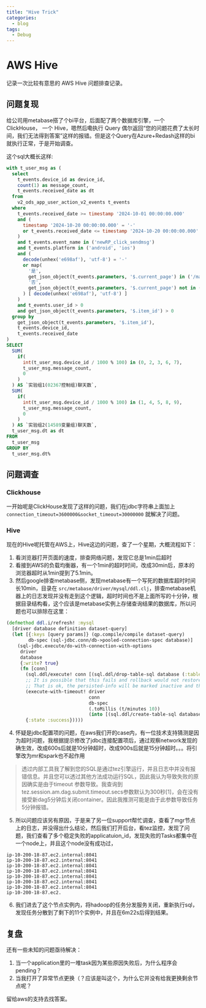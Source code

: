 ```yaml
---
title: "Hive Trick"
categories:
  - blog
tags:
  - Debug
---
```


# AWS Hive

记录一次比较有意思的 AWS Hive 问题排查记录。

## 问题复现

给公司用metabase搭了个bi平台，后面配了两个数据库引擎，一个 ClickHouse， 一个 Hive，嗯然后嘞执行 Query 偶尔返回“您的问题花费了太长时间，我们无法得到答案”这样的报错。但是这个Query在Azure+Redash这样的bi就执行正常，于是开始调查。

这个sql大概长这样:

```sql
with t_user_msg as (
  select
    t_events.device_id as device_id,
    count(1) as message_count,
    t_events.received_date as dt
  from
    v2_ods_app_user_action_v2_events t_events
  where
    t_events.received_date >= timestamp '2024-10-01 00:00:00.000'
    and (
      timestamp '2024-10-20 00:00:00.000' = '-'
      or t_events.received_date <= timestamp '2024-10-20 00:00:00.000'
    )
    and t_events.event_name in ('newRP_click_sendmsg')
    and t_events.platform in ('android', 'ios')
    and (
      decode(unhex('e698af'), 'utf-8') = '-'
      or map(
        '是',
        get_json_object(t_events.parameters, '$.current_page') in ('/main#Home', '/main', '/main#Museland'),
        '否',
        get_json_object(t_events.parameters, '$.current_page') not in ('/main#Home', '/main', '/main#Museland')
      ) [ decode(unhex('e698af'), 'utf-8') ]
    )
    and t_events.user_id > 0
    and get_json_object(t_events.parameters, '$.item_id') > 0
  group by
    get_json_object(t_events.parameters, '$.item_id'),
    t_events.device_id,
    t_events.received_date
)
SELECT
  SUM(
    if(
      int(t_user_msg.device_id / 1000 % 100) in (0, 2, 3, 6, 7),
      t_user_msg.message_count,
      0
    )
  ) AS `实验组1(02367控制组)聊天数`,
  SUM(
    if(
      int(t_user_msg.device_id / 1000 % 100) in (1, 4, 5, 8, 9),
      t_user_msg.message_count,
      0
    )
  ) AS `实验组2(14589变量组)聊天数`,
  t_user_msg.dt as dt
FROM
  t_user_msg
GROUP BY
  t_user_msg.dt%
```

## 问题调查

### Clickhouse

一开始呢是ClickHouse发现了这样的问题，我们在jdbc字符串上面加上 `connection_timeout=3600000&socket_timeout=30000000` 就解决了问题。

### Hive

现在的Hive呢托管在AWS上，Hive这边的问题，查了一个星期，大概流程如下：

1. 看浏览器打开页面的速度，排查网络问题，发现它总是1min后超时
2. 看接到AWS的负载均衡器，有一个1min的超时时间，改成30min后，原本的浏览器超时从1min提到了5.1min。
3. 然后google排查metabase侧，发现metabase有一个写死的数据库超时时间长10min，目录在 `src/metabase/driver/mysql/ddl.clj`，排查metabase机器上的日志发现并没有走到这个逻辑，超时时间也不是上面所写的十分钟，根据目录结构看，这个应该是metabase实例上存储查询结果的数据库，所以问题也可以排除在这里：

```clojure
(defmethod ddl.i/refresh! :mysql
  [driver database definition dataset-query]
  (let [{:keys [query params]} (qp.compile/compile dataset-query)
        db-spec (sql-jdbc.conn/db->pooled-connection-spec database)]
    (sql-jdbc.execute/do-with-connection-with-options
     driver
     database
     {:write? true}
     (fn [conn]
       (sql.ddl/execute! conn [(sql.ddl/drop-table-sql database (:table-name definition))])
       ;; It is possible that this fails and rollback would not restore the table.
       ;; That is ok, the persisted-info will be marked inactive and the next refresh will try again.
       (execute-with-timeout! driver
                              conn
                              db-spec
                              (.toMillis (t/minutes 10))
                              (into [(sql.ddl/create-table-sql database definition query)] params))
       {:state :success}))))
```
4. 怀疑是jdbc配置项的问题，在aws我们开的case内，有一位技术支持猜测是因为超时问题，我根据提示修改了jdbc连接配置项后，通过观察network发现的确生效，改成600s后就是10分钟超时，改成900s后就是15分钟超时。。。将引擎改为mr和spark也不起作用
> 透过内部工具我了解到您的SQL是通过tez引擎运行，并且日志中并没有报错信息。并且您可以透过其他方法成功运行SQL，因此我认为导致失败的原因确实是由于timeout 参数导致。我查询到tez.session.am.dag.submit.timeout.secs参数默认为300秒[1]，会在没有接受新dag5分钟后关闭container。因此我推测可能是由于此参数导致任务5分钟报错。

5. 所以问题应该另有原因，于是来了另一位support帮忙调查，查看了mgr节点上的日志，并没得出什么结论，然后我们打开后台，看tez监控，发现了问题，我们查看了多个稳定失败的applicatuion_id，发现失败的Tasks都集中在一个node上，并且这个node没有成功过，
```log
ip-10-200-18-87.ec2.internal:8041
ip-10-200-18-87.ec2.internal:8041
ip-10-200-18-87.ec2.internal:8041
ip-10-200-18-87.ec2.internal:8041
ip-10-200-18-87.ec2.internal:8041
ip-10-200-18-87.ec2.internal:8041
ip-10-200-18-87.ec2.internal:8041
ip-10-200-18-87.ec2.
```

6. 我们进去了这个节点实例内，将hadoop的任务分发服务关闭，重新执行sql，发现任务分散到了剩下的11个实例中，并且在6m22s后得到结果。


## 复盘

还有一些未知的问题亟待解决：

1. 当一个application里的一堆task因为某些原因失败后，为什么程序会pending？
2. 当我打开了异常节点更换（？应该是叫这个，为什么它并没有给我更换剩余节点呢？

留给aws的支持去找答案。